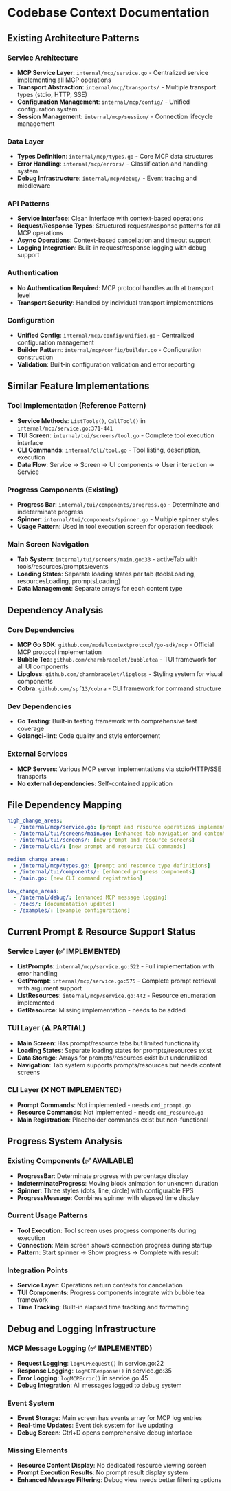 # Codebase Context Documentation

## Existing Architecture Patterns

### Service Architecture
- **MCP Service Layer**: `internal/mcp/service.go` - Centralized service implementing all MCP operations
- **Transport Abstraction**: `internal/mcp/transports/` - Multiple transport types (stdio, HTTP, SSE)
- **Configuration Management**: `internal/mcp/config/` - Unified configuration system
- **Session Management**: `internal/mcp/session/` - Connection lifecycle management

### Data Layer
- **Types Definition**: `internal/mcp/types.go` - Core MCP data structures
- **Error Handling**: `internal/mcp/errors/` - Classification and handling system
- **Debug Infrastructure**: `internal/mcp/debug/` - Event tracing and middleware

### API Patterns
- **Service Interface**: Clean interface with context-based operations
- **Request/Response Types**: Structured request/response patterns for all MCP operations
- **Async Operations**: Context-based cancellation and timeout support
- **Logging Integration**: Built-in request/response logging with debug support

### Authentication
- **No Authentication Required**: MCP protocol handles auth at transport level
- **Transport Security**: Handled by individual transport implementations

### Configuration
- **Unified Config**: `internal/mcp/config/unified.go` - Centralized configuration management
- **Builder Pattern**: `internal/mcp/config/builder.go` - Configuration construction
- **Validation**: Built-in configuration validation and error reporting

## Similar Feature Implementations

### Tool Implementation (Reference Pattern)
- **Service Methods**: `ListTools()`, `CallTool()` in `internal/mcp/service.go:371-441`
- **TUI Screen**: `internal/tui/screens/tool.go` - Complete tool execution interface
- **CLI Commands**: `internal/cli/tool.go` - Tool listing, description, execution
- **Data Flow**: Service → Screen → UI components → User interaction → Service

### Progress Components (Existing)
- **Progress Bar**: `internal/tui/components/progress.go` - Determinate and indeterminate progress
- **Spinner**: `internal/tui/components/spinner.go` - Multiple spinner styles
- **Usage Pattern**: Used in tool execution screen for operation feedback

### Main Screen Navigation
- **Tab System**: `internal/tui/screens/main.go:33` - activeTab with tools/resources/prompts/events
- **Loading States**: Separate loading states per tab (toolsLoading, resourcesLoading, promptsLoading)
- **Data Management**: Separate arrays for each content type

## Dependency Analysis

### Core Dependencies
- **MCP Go SDK**: `github.com/modelcontextprotocol/go-sdk/mcp` - Official MCP protocol implementation
- **Bubble Tea**: `github.com/charmbracelet/bubbletea` - TUI framework for all UI components
- **Lipgloss**: `github.com/charmbracelet/lipgloss` - Styling system for visual components
- **Cobra**: `github.com/spf13/cobra` - CLI framework for command structure

### Dev Dependencies
- **Go Testing**: Built-in testing framework with comprehensive test coverage
- **Golangci-lint**: Code quality and style enforcement

### External Services
- **MCP Servers**: Various MCP server implementations via stdio/HTTP/SSE transports
- **No external dependencies**: Self-contained application

## File Dependency Mapping

```yaml
high_change_areas:
  - /internal/mcp/service.go: [prompt and resource operations implementation]
  - /internal/tui/screens/main.go: [enhanced tab navigation and content display]
  - /internal/tui/screens/: [new prompt and resource screens]
  - /internal/cli/: [new prompt and resource CLI commands]
  
medium_change_areas:
  - /internal/mcp/types.go: [prompt and resource type definitions]
  - /internal/tui/components/: [enhanced progress components]
  - /main.go: [new CLI command registration]
  
low_change_areas:
  - /internal/debug/: [enhanced MCP message logging]
  - /docs/: [documentation updates]
  - /examples/: [example configurations]
```

## Current Prompt & Resource Support Status

### Service Layer (✅ IMPLEMENTED)
- **ListPrompts**: `internal/mcp/service.go:522` - Full implementation with error handling
- **GetPrompt**: `internal/mcp/service.go:575` - Complete prompt retrieval with argument support
- **ListResources**: `internal/mcp/service.go:442` - Resource enumeration implemented
- **GetResource**: Missing implementation - needs to be added

### TUI Layer (⚠️ PARTIAL)
- **Main Screen**: Has prompt/resource tabs but limited functionality
- **Loading States**: Separate loading states for prompts/resources exist
- **Data Storage**: Arrays for prompts/resources exist but underutilized
- **Navigation**: Tab system supports prompts/resources but needs content screens

### CLI Layer (❌ NOT IMPLEMENTED)
- **Prompt Commands**: Not implemented - needs `cmd_prompt.go`
- **Resource Commands**: Not implemented - needs `cmd_resource.go`
- **Main Registration**: Placeholder commands exist but non-functional

## Progress System Analysis

### Existing Components (✅ AVAILABLE)
- **ProgressBar**: Determinate progress with percentage display
- **IndeterminateProgress**: Moving block animation for unknown duration
- **Spinner**: Three styles (dots, line, circle) with configurable FPS
- **ProgressMessage**: Combines spinner with elapsed time display

### Current Usage Patterns
- **Tool Execution**: Tool screen uses progress components during execution
- **Connection**: Main screen shows connection progress during startup
- **Pattern**: Start spinner → Show progress → Complete with result

### Integration Points
- **Service Layer**: Operations return contexts for cancellation
- **TUI Components**: Progress components integrate with bubble tea framework
- **Time Tracking**: Built-in elapsed time tracking and formatting

## Debug and Logging Infrastructure

### MCP Message Logging (✅ IMPLEMENTED)
- **Request Logging**: `logMCPRequest()` in service.go:22
- **Response Logging**: `logMCPResponse()` in service.go:35  
- **Error Logging**: `logMCPError()` in service.go:45
- **Debug Integration**: All messages logged to debug system

### Event System
- **Event Storage**: Main screen has events array for MCP log entries
- **Real-time Updates**: Event tick system for live updating
- **Debug Screen**: Ctrl+D opens comprehensive debug interface

### Missing Elements
- **Resource Content Display**: No dedicated resource viewing screen
- **Prompt Execution Results**: No prompt result display system
- **Enhanced Message Filtering**: Debug view needs better filtering options